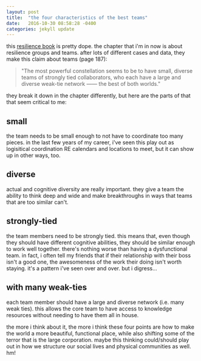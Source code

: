 ```yaml
---
layout: post
title:  "the four characteristics of the best teams"
date:   2016-10-30 08:58:28 -0400
categories: jekyll update
---
```

this [resilience book](http://www.resiliencethebook.com) is pretty dope. the chapter that i'm in now is about resilience groups and teams. after lots of different cases and data, they make this claim about teams (page 187):

> "The most powerful constellation seems to be to have small, diverse teams of strongly tied collaborators, who each have a large and diverse weak-tie network —— the best of both worlds."

they break it down in the chapter differently, but here are the parts of that that seem critical to me:

## small

the team needs to be small enough to not have to coordinate too many pieces. in the last few years of my career, i've seen this play out as logisitical coordination RE calendars and locations to meet, but it can show up in other ways, too.

## diverse

actual and cognitive diversity are really important. they give a team the ability to think deep and wide and make breakthroughs in ways that teams that are too similar can't.

## strongly-tied

the team members need to be strongly tied. this means that, even though they should have different cognitive abilities, they should be similar enough to work well together. there's nothing worse than having a dysfunctional team. in fact, i often tell my friends that if their relationship with their boss isn't a good one, the awesomeness of the work their doing isn't worth staying. it's a pattern i've seen over and over. but i digress...

## with many weak-ties

each team member should have a large and diverse network (i.e. many weak ties). this allows the core team to have access to knowledge resources without needing to have them all in house.

the more i think about it, the more i think these four points are how to make the world a more beautiful, functional place, while also shifting some of the terror that is the large corporation. maybe this thinking could/should play out in how we structure our social lives and physical communities as well.
hm!